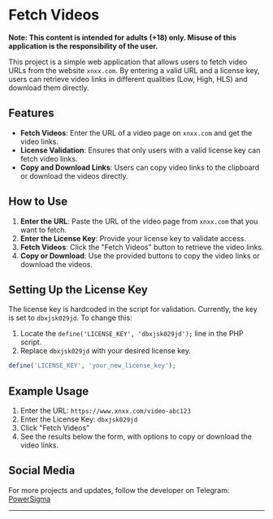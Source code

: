 # Fetch Videos

**Note: This content is intended for adults (+18) only. Misuse of this application is the responsibility of the user.**

This project is a simple web application that allows users to fetch video URLs from the website `xnxx.com`. By entering a valid URL and a license key, users can retrieve video links in different qualities (Low, High, HLS) and download them directly.

## Features

- **Fetch Videos**: Enter the URL of a video page on `xnxx.com` and get the video links.
- **License Validation**: Ensures that only users with a valid license key can fetch video links.
- **Copy and Download Links**: Users can copy video links to the clipboard or download the videos directly.

## How to Use

1. **Enter the URL**: Paste the URL of the video page from `xnxx.com` that you want to fetch.
2. **Enter the License Key**: Provide your license key to validate access.
3. **Fetch Videos**: Click the "Fetch Videos" button to retrieve the video links.
4. **Copy or Download**: Use the provided buttons to copy the video links or download the videos.

## Setting Up the License Key

The license key is hardcoded in the script for validation. Currently, the key is set to `dbxjsk029jd`. To change this:

1. Locate the `define('LICENSE_KEY', 'dbxjsk029jd');` line in the PHP script.
2. Replace `dbxjsk029jd` with your desired license key.

```php
define('LICENSE_KEY', 'your_new_license_key');
```

## Example Usage

1. Enter the URL: `https://www.xnxx.com/video-abc123`
2. Enter the License Key: `dbxjsk029jd`
3. Click "Fetch Videos"
4. See the results below the form, with options to copy or download the video links.

## Social Media

For more projects and updates, follow the developer on Telegram: [PowerSigma](https://t.me/PowerSigma)

---
